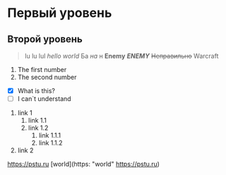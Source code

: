 # Первый уровень
## Второй уровень

> lu lu lul 
*hello world*
Ба *на* н 
**Enemy**
***ENEMY***
~~Неправильно~~
> Warcraft 

1. The first number
2. The second number

- [x] What is this?
- [ ] I can`t understand
1. link 1
    1. link 1.1
    2. link 1.2
        1. link 1.1.1
        2. link 1.1.2
1. link 2

<https://pstu.ru>
[world](https: "world" https://pstu.ru)
